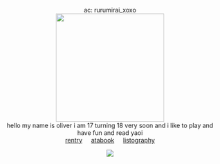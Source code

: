<div align="center">

ac: rurumirai_xoxo<br>
[<img height="250" src="https://file.garden/Zoh6AmUPgG7Qjqjt/github/whitney.png">](https://x.com/rurumirai_xoxo/status/1944049693689806879)<br>
hello my name is oliver i am 17 turning 18 very soon and i like to play and have fun and read yaoi<br>
[rentry](https://rentry.co/konoha)⠀⠀[atabook](https://oliver.atabook.org/)⠀⠀[listography](https://listography.com/rusame)<br>

<img src="https://spotify-github-profile.kittinanx.com/api/view?uid=kl4af68t95saj3s4k4f9wxm3v&cover_image=true&theme=novatorem&show_offline=false&background_color=121212&interchange=true&bar_color=686868&bar_color_cover=false">
</p>
